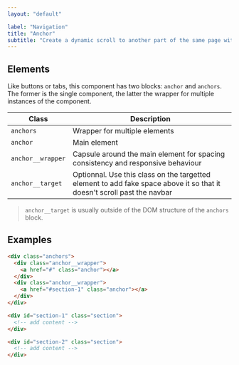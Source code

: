 ```yaml
---
layout: "default"

label: "Navigation"
title: "Anchor"
subtitle: "Create a dynamic scroll to another part of the same page with an anchor link."
---
```


## Elements

Like buttons or tabs, this component has two blocks: `anchor` and `anchors`. The former is the single component, the latter the wrapper for multiple instances of the component.

| Class | Description |
| --- | --- |
| `anchors` | Wrapper for multiple elements |
| `anchor` | Main element |
| `anchor__wrapper` | Capsule around the main element for spacing consistency and responsive behaviour |
| `anchor__target` | Optionnal. Use this class on the targetted element to add fake space above it so that it doesn't scroll past the navbar |

> `anchor__target` is usually outside of the DOM structure of the `anchors` block.

## Examples

```html
<div class="anchors">
  <div class="anchor__wrapper">
    <a href="#" class="anchor"></a>
  </div>
  <div class="anchor__wrapper">
    <a href="#section-1" class="anchor"></a>
  </div>
</div>

<div id="section-1" class="section">
  <!-- add content -->
</div>

<div id="section-2" class="section">
  <!-- add content -->
</div>
```
